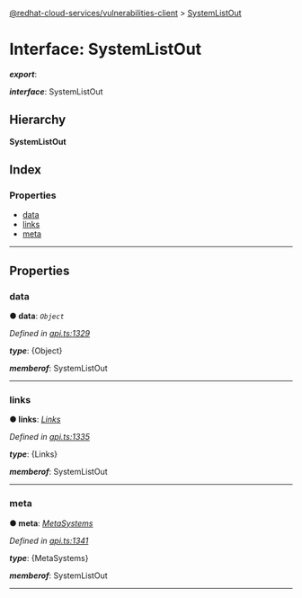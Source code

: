 [@redhat-cloud-services/vulnerabilities-client](../README.md) > [SystemListOut](../interfaces/systemlistout.md)

# Interface: SystemListOut

*__export__*: 

*__interface__*: SystemListOut

## Hierarchy

**SystemListOut**

## Index

### Properties

* [data](systemlistout.md#data)
* [links](systemlistout.md#links)
* [meta](systemlistout.md#meta)

---

## Properties

<a id="data"></a>

###  data

**● data**: *`Object`*

*Defined in [api.ts:1329](https://github.com/RedHatInsights/javascript-clients/blob/master/packages/vulnerabilities/api.ts#L1329)*

*__type__*: {Object}

*__memberof__*: SystemListOut

___
<a id="links"></a>

###  links

**● links**: *[Links](links.md)*

*Defined in [api.ts:1335](https://github.com/RedHatInsights/javascript-clients/blob/master/packages/vulnerabilities/api.ts#L1335)*

*__type__*: {Links}

*__memberof__*: SystemListOut

___
<a id="meta"></a>

###  meta

**● meta**: *[MetaSystems](metasystems.md)*

*Defined in [api.ts:1341](https://github.com/RedHatInsights/javascript-clients/blob/master/packages/vulnerabilities/api.ts#L1341)*

*__type__*: {MetaSystems}

*__memberof__*: SystemListOut

___


